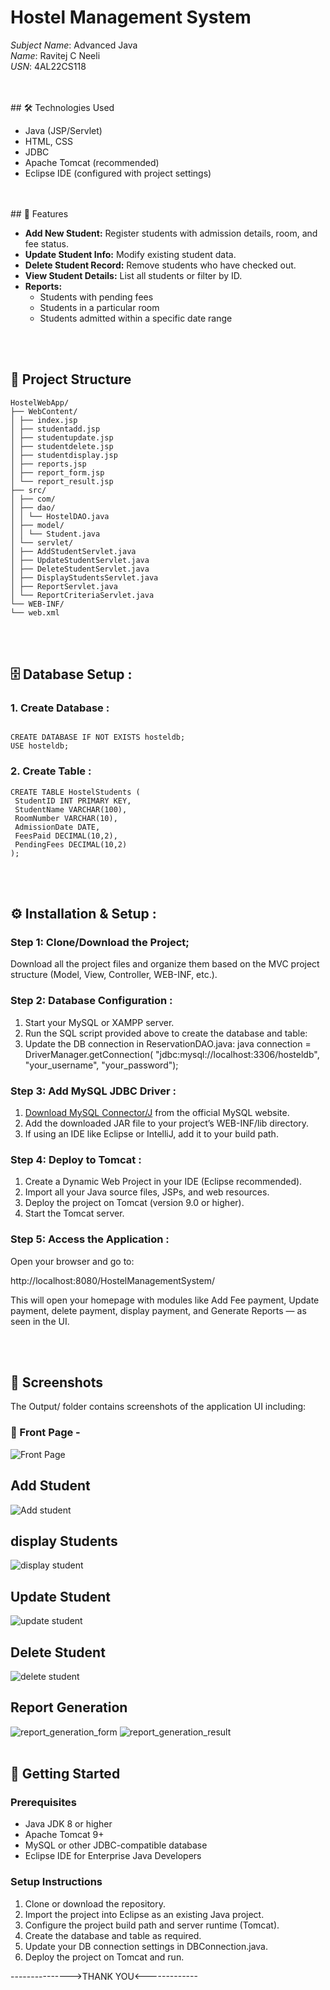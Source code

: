 # Hostel Management System

*Subject Name*: Advanced Java    
*Name*: Ravitej C Neeli 
<br>
*USN*: 4AL22CS118

<br>
<br>
## 🛠 Technologies Used

- Java (JSP/Servlet)
- HTML, CSS
- JDBC
- Apache Tomcat (recommended)
- Eclipse IDE (configured with project settings)
<br>
<br>
## 🚀 Features

- **Add New Student:** Register students with admission details, room, and fee status.
- **Update Student Info:** Modify existing student data.
- **Delete Student Record:** Remove students who have checked out.
- **View Student Details:** List all students or filter by ID.
- **Reports:**
  - Students with pending fees
  - Students in a particular room
  - Students admitted within a specific date range
<br>
<br>

## 📂 Project Structure

```
HostelWebApp/
├── WebContent/
│ ├── index.jsp
│ ├── studentadd.jsp
│ ├── studentupdate.jsp
│ ├── studentdelete.jsp
│ ├── studentdisplay.jsp
│ ├── reports.jsp
│ ├── report_form.jsp
│ └── report_result.jsp
├── src/
│ ├── com/
│ ├── dao/
│ │ └── HostelDAO.java
│ ├── model/
│ │ └── Student.java
│ └── servlet/
│ ├── AddStudentServlet.java
│ ├── UpdateStudentServlet.java
│ ├── DeleteStudentServlet.java
│ ├── DisplayStudentsServlet.java
│ ├── ReportServlet.java
│ └── ReportCriteriaServlet.java
└── WEB-INF/
└── web.xml
```

<br>
<br>

## 🗄 Database Setup :

### 1. Create Database :
 ```-> sql :-

CREATE DATABASE IF NOT EXISTS hosteldb;
USE hosteldb;
```

### 2. Create Table :
 ```-> sql :-
CREATE TABLE HostelStudents (
  StudentID INT PRIMARY KEY,
  StudentName VARCHAR(100),
  RoomNumber VARCHAR(10),
  AdmissionDate DATE,
  FeesPaid DECIMAL(10,2),
  PendingFees DECIMAL(10,2)
);
```
<br>
<br>

## ⚙ Installation & Setup :

### Step 1: Clone/Download the Project;
Download all the project files and organize them based on the MVC project structure (Model, View, Controller, WEB-INF, etc.).

### Step 2: Database Configuration :
1. Start your MySQL or XAMPP server.
2. Run the SQL script provided above to create the database and table:
3. Update the DB connection in ReservationDAO.java:
   java
   connection = DriverManager.getConnection(
    "jdbc:mysql://localhost:3306/hosteldb", 
    "your_username", 
    "your_password");
   

### Step 3: Add MySQL JDBC Driver :
1. [Download MySQL Connector/J](https://dev.mysql.com/downloads/connector/j/) from the official MySQL website.
2. Add the downloaded JAR file to your project’s WEB-INF/lib directory.
3. If using an IDE like Eclipse or IntelliJ, add it to your build path.

### Step 4: Deploy to Tomcat :
1. Create a Dynamic Web Project in your IDE (Eclipse recommended).
2. Import all your Java source files, JSPs, and web resources.
3. Deploy the project on Tomcat (version 9.0 or higher).
4. Start the Tomcat server.

### Step 5: Access the Application :
Open your browser and go to:

http://localhost:8080/HostelManagementSystem/

This will open your homepage with modules like Add Fee payment, Update payment, delete payment, 
display payment, and Generate Reports — as seen in the UI.

<br>
<br>

## 📸 Screenshots

The Output/ folder contains screenshots of the application UI including:

### 🔹 Front Page -
![Front Page](https://github.com/ravi1718/Hostel_Management_Syatem/blob/main/output/frontpage.jpg)

## Add Student
![Add student](https://github.com/ravi1718/Hostel_Management_Syatem/blob/main/output/addstudent.jpg)

## display Students
![display student](https://github.com/ravi1718/Hostel_Management_Syatem/blob/main/output/displaystudents.jpg)

## Update Student
![update student](https://github.com/ravi1718/Hostel_Management_Syatem/blob/main/output/updatestudenta.jpg)

## Delete Student
![delete student](https://github.com/ravi1718/Hostel_Management_Syatem/blob/main/output/deletestudent1.jpg)

## Report Generation
![report_generation_form](https://github.com/ravi1718/Hostel_Management_Syatem/blob/main/output/studentreportfrom.jpg)
![report_generation_result](https://github.com/ravi1718/Hostel_Management_Syatem/blob/main/output/studentreportresult.jpg)
<br>
<br>

## 🚀 Getting Started

### Prerequisites

- Java JDK 8 or higher
- Apache Tomcat 9+
- MySQL or other JDBC-compatible database
- Eclipse IDE for Enterprise Java Developers

### Setup Instructions

1. Clone or download the repository.
2. Import the project into Eclipse as an existing Java project.
3. Configure the project build path and server runtime (Tomcat).
4. Create the database and table as required.
5. Update your DB connection settings in DBConnection.java.
6. Deploy the project on Tomcat and run.

--------------->THANK YOU<-------------